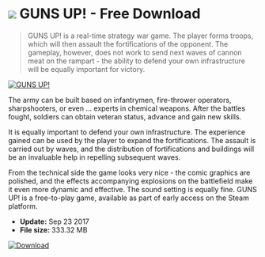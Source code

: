 # ![](https://cdn.softexe.net/static/icon/win.gif) GUNS UP!  - Free Download

> GUNS UP! is a real-time strategy war game. The player forms troops, which will then assault the fortifications of the opponent. The gameplay, however, does not work to send next waves of cannon meat on the rampart - the ability to defend your own infrastructure will be equally important for victory.

[![GUNS UP!](https:https://tse1.mm.bing.net/th?id=OIP.01Pn_NqAZmrDHAIV0dvkrQHaEK&pid=Api)](https://softexe.net/win/games-entertainment/strategies/guns-up:pRhpp.html)

The army can be built based on infantrymen, fire-thrower operators, sharpshooters, or even ... experts in chemical weapons. After the battles fought, soldiers can obtain veteran status, advance and gain new skills.
 
 It is equally important to defend your own infrastructure. The experience gained can be used by the player to expand the fortifications. The assault is carried out by waves, and the distribution of fortifications and buildings will be an invaluable help in repelling subsequent waves.
 
 From the technical side the game looks very nice - the comic graphics are polished, and the effects accompanying explosions on the battlefield make it even more dynamic and effective. The sound setting is equally fine. GUNS UP! is a free-to-play game, available as part of early access on the Steam platform.


- **Update:** Sep 23 2017
- **File size:** 333.32 MB

[![Download](https://cdn.softexe.net/static/img/download.png)](https://softexe.net/win/games-entertainment/strategies/guns-up:pRhpp.html)

